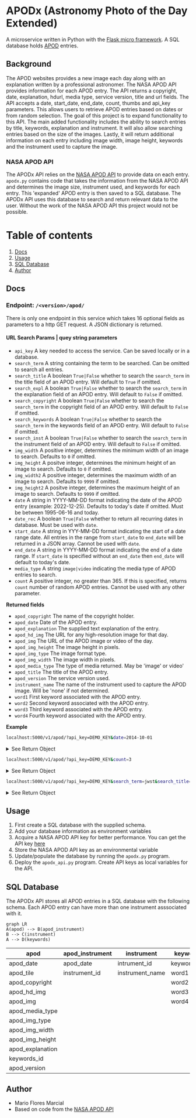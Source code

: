 # APODx (Astronomy Photo of the Day Extended)

A microservice written in Python with the [Flask micro framework](https://flask.palletsprojects.com/en/2.3.x/). A SQL database holds [APOD](https://apod.nasa.gov/apod/astropix.html) entries.

## Background
The APOD websites provides a new image each day along with an explanation written by a professional astronomer. The NASA APOD API provides information for each APOD entry. The API returns a copyright, date, explanation, hdurl, media type, service version, title and url fields. The API accepts a date, start_date, end_date, count, thumbs and api_key  parameters. This allows users to retrieve APOD entries based on dates or from random selection.
The goal of this project is to expand functionality to this API. The main added functionality includes the ability to search entries by title, keywords, explanation and instrument. It will also allow searching entries based on the size of the images. Lastly, it will return additional information on each entry including image width, image height, keywords and the instrument used to capture the image.

### NASA APOD API
The APODx API relies on the [NASA APOD API](https://github.com/nasa/apod-api/tree/master) to provide data on each entry. `apodx.py` contains code that takes the information from the NASA APOD API and determines the image size, instrument used, and keywords for each entry. This 'expanded' APOD entry is then saved to a SQL database. The APODx API uses this database to search and return relevant data to the user. Without the work of the NASA APOD API this project would not be possible.

# Table of contents
1. [Docs](#docs)
2. [Usage](#usage)
3. [SQL Database](#database)
4. [Author](#author)


## Docs <a name="docs"></a>
### Endpoint: `/<version>/apod/`
There is only one endpoint in this service which takes 16 optional fields as parameters to a http GET request. A JSON dictionary is returned. 

#### URL Search Params | quey string parameters
- `api_key` A key needed to access the service. Can be saved locally or in a database.
- `search_term` A string containing the term to be searched. Can be omitted to search all entries.
- `search_title` A boolean `True|False` whether to search the `search_term` in the title field of an APOD entry.  Will default to `True` if omitted.
- `search_expl` A boolean `True|False` whether to search the `search_term` in the explanation field of an APOD entry. Will default to `False` if omitted.
- `search_copyright` A boolean `True|False` whether to search the `search_term` in the copyright field of an APOD entry. Will default to `False` if omitted.
 - `search_keywords` A boolean `True|False` whether to search the `search_term` in the keywords field of an APOD entry. Will default to `False` if omitted.
 - `search_inst` A boolean `True|False` whether to search the `search_term` in the instrument field of an APOD entry. Will default to `False` if omitted.
- `img_width` A positive integer, determines the minimum width of an image to search. Defaults to `0` if omitted.
- `img_height` A positve integer, determines the minimum height of an image to search. Defaults to `0` if omitted.
- `img_width2` A positive integer, determines the maximum width of an image to search. Defaults to `9999` if omitted.
- `img_height2` A positve integer, determines the maximum height of an image to search. Defaults to `9999` if omitted.
- `date` A string in YYYY-MM-DD format indicating the date of the APOD entry (example: 2022-12-25). Defaults to today's date if omitted. Must be between 1995-06-16 and today.
- `date_rec` A boolean `True|False` whether to return all recurring dates in database. Must be used with `date`.
- `start_date` A string in YYY-MM-DD format indicating the start of a date range date. All entries in the range from `start_date` to `end_date` will be returned in a JSON array. Cannot be used with `date`.
- `end_date` A string in YYYY-MM-DD format indicating the end of a date range. If `start_date` is specified without an `end_date` then `end_date` will default to today's date. 
- `media_type` A string `image|video` indicating the media type of APOD entries to search.
- `count` A positive integer, no greater than 365. If this is specified, returns `count` number of random APOD entries. Cannot be used with any other parameter.

**Returned fields**

- `apod_copyright` The name of the copyright holder.
- `apod_date` Date of the APOD entry.
- `apod_explanation` The supplied text explanation of the entry.
- `apod_hd_img` The URL for any high-resolution image for that day.
- `apod_img` The URL of the APOD image or video of the day.
- `apod_img_height` The image height in pixels.
- `apod_img_type` The image format type.
- `apod_img_width` The image width in pixels.
- `apod_media_type` The type of media returned. May be 'image' or video'
- `apod_title` The title of the APOD entry.
- `apod_version` The service version used.
- `instrument_name` The name of the instrument used to capture the APOD image. Will be 'none' if not determined.
- `word1` First keyword associated with the APOD entry.
- `word2` Second keyword associated with the APOD entry.
- `word3` Third keyword associated with the APOD entry.
- `word4` Fourth keyword associated with the APOD entry.

**Example** 

```bash
localhost:5000/v1/apod/?api_key=DEMO_KEY&date=2014-10-01
```
<details><summary>See Return Object</summary>
<p>

```jsoniq
[
	{
		"apod_copyright":"Chuck Derus","apod_date":"Sun, 25 Dec 2022 00:00:00 GMT",
		"apod_explanation":"Asteroid 3200 Phaethon's annual gift to planet Earth always arrives in December. 	Otherwise known as the Geminid meteor shower, the source of the meteroid stream is dust shed along the orbit of the mysterious asteroid. Near the December 13/14 peak of the shower's activity, geminid meteors are captured in this night skyscape, composited from 22 images of starry sky taken before the moon rose over Monument Valley in the American southwest. The bright stars near the position of the shower's radiant are the constellation Gemini's twin stars Castor (blue) and Pollux (yellow). As Earth sweeps through the dusty stream, the parallel meteor trails appear to radiate from a point on the sky in Gemini due to perspective, and so the yearly shower is named for the constellation. From the camera's perspective, this view of three prominent buttes across Monument Valley also suggests appropriate names for two of them. The third one is called Merrick Butte.",
		"apod_hd_img":"https://apod.nasa.gov/apod/image/2212/J7A6402-Edit-copy-sharpened.jpg",
		"apod_img":"https://apod.nasa.gov/apod/image/2212/J7A6402-Edit-copy-sharpened1024.jpg",
		"apod_img_height":1365,
		"apod_img_type":"jpg",
		"apod_img_width":2048,
		"apod_media_type":"image",
		"apod_title":"Geminids and the Mittens",
		"apod_version":"v1",
		"instrument_name":"Unknown",
		"word1":"shower",
		"word2":"perspective",
		"word3":"gemini",
		"word4":"constellation"
	}
]
```

</p>
</details>

```bash
localhost:5000/v1/apod/?api_key=DEMO_KEY&count=3
```

<details><summary>See Return Object</summary>
<p>

```jsoniq
[
  {
    "apod_copyright": "none",
    "apod_date": "Sun, 27 Jun 1999 00:00:00 GMT",
    "apod_explanation": "Our Earth is not at rest. The Earth moves around the Sun. The Sun orbits the center of the Milky Way Galaxy. The Milky Way Galaxy orbits in the Local Group. The Local Group falls toward the Virgo Cluster of Galaxies. But these speeds are less than the speed that all of these objects together move relative to the microwave background. In the above all-sky map, radiation in the Earth's direction of motion appears blueshifted and hence hotter, while radiation on the opposite side of the sky is redshifted and colder.  The map indicates that the Local Group moves at about 600 kilometers per second relative to this primordial radiation. This high speed was initially unexpected and its magnitude is still unexplained. Why are we moving so fast? What is out there?",
    "apod_hd_img": "https://apod.nasa.gov/apod/image/dip_cobe.gif",
    "apod_img": "https://apod.nasa.gov/apod/image/9906/dip_cobe.jpg",
    "apod_img_height": 229,
    "apod_img_type": "gif",
    "apod_img_width": 477,
    "apod_media_type": "image",
    "apod_title": "COBE Dipole: Speeding Through the Universe",
    "apod_version": "v1",
    "instrument_name": "Cosmic Background Explorer (COBE)",
    "word1": "radiation",
    "word2": "group",
    "word3": "local",
    "word4": "earth"
  },
  {
    "apod_copyright": "none",
    "apod_date": "Sun, 14 Jul 1996 00:00:00 GMT",
    "apod_explanation": "Here's what a spiral galaxy REALLY looks like.  Yesterday, M81 was shown in two colors only, but here we see M81 at its most colorful. In the above picture, note how blue the spiral arms are - this indicates the presence of hot young stars and on-going star formation.  Also note the yellow hue of the nucleus, possibly designating a population of older stars many billions of years old.  M81 is actually a dominant member of a group of galaxies which includes M82 and several other galaxies.  Unlike our Local Group of galaxies, large galaxies in the M81 group are actually colliding. It is possible that M81's interaction with M82 create the density waves which generate M81's spiral structure.",
    "apod_hd_img": "https://apod.nasa.gov/apod/image/m81_bk_big.gif",
    "apod_img": "https://apod.nasa.gov/apod/image/m81_bk.gif",
    "apod_img_height": 493,
    "apod_img_type": "gif",
    "apod_img_width": 375,
    "apod_media_type": "image",
    "apod_title": "M81 in True Color",
    "apod_version": "v1",
    "instrument_name": "Unknown",
    "word1": "m81",
    "word2": "galaxies",
    "word3": "group",
    "word4": "spiral"
  },
  {
    "apod_copyright": "none",
    "apod_date": "Sun, 05 Apr 2009 00:00:00 GMT",
    "apod_explanation": "The Sun's surface keeps changing.  Click the central arrow and watch how the Sun's surface oozes during a single hour.  The Sun's photosphere has thousands of bumps called granules and usually a few dark depressions called sunspots.  The above time-lapse movie centered on Sunspot 875 was taken in 2006 by the Vacuum Tower Telescope in the Canary Islands of Spain using adaptive optics to resolve details below 500 kilometers across.  Each of the numerous granules is the size of an Earth continent, but much shorter lived.  A granule slowly changes its shape over an hour, and can even completely disappear.  Hot hydrogen gas rises in the bright center of a granule, and falls back into the Sun along a dark granule edge.  The above movie and similar movies allows students and solar scientists to study how granules and sunspots evolve as well as how magnetic sunspot regions produce powerful solar flares.   Note: Follow the Sun today as part of 100 Hours of Astronomy  digg_url = 'http://apod.nasa.gov/apod/ap090405.html'; digg_skin = 'compact';",
    "apod_hd_img": "None",
    "apod_img": "None",
    "apod_img_height": 0,
    "apod_img_type": "other",
    "apod_img_width": 0,
    "apod_media_type": "other",
    "apod_title": "Orange Sun Oozing",
    "apod_version": "v1",
    "instrument_name": "Unknown",
    "word1": "sun",
    "word2": "granule",
    "word3": "granules",
    "word4": "solar"
  }
]
```

</p>
</details>

```bash
localhost:5000/v1/apod/?api_key=DEMO_KEY&search_term=jwst&search_title=false&search_inst=true&img_width=2560&img_height=1440
```

<details><summary>See Return Object</summary>
<p>

```jsoniq
[
  {
    "apod_copyright": "none",
    "apod_date": "Fri, 02 Dec 2022 00:00:00 GMT",
    "apod_explanation": "Bright at infrared wavelengths, this merging galaxy pair is some 500 million light-years away toward the constellation Delphinus. The cosmic mashup is seen against a background of even more distant galaxies, and occasional spiky foreground stars. But the galaxy merger itself spans about 100,000 light-years in this deep James Webb Space Telescope image. The image data is from Webb's Near-InfraRed Camera (NIRCam) and Mid-InfraRed Instrument (MIRI). Their combined, sharp infrared view follows galactic scale restructuring in the dusty merger's wild jumble of intense star forming regions  and distorted spiral arms",
    "apod_hd_img": "https://apod.nasa.gov/apod/image/2212/potm2211a.jpg",
    "apod_img": "https://apod.nasa.gov/apod/image/2212/potm2211a_1024.jpg",
    "apod_img_height": 2551,
    "apod_img_type": "jpg",
    "apod_img_width": 3571,
    "apod_media_type": "image",
    "apod_title": "Merging Galaxy Pair IIZw096",
    "apod_version": "v1",
    "instrument_name": "James Webb Space Telescope (JWST)",
    "word1": "webb",
    "word2": "merger",
    "word3": "light-years",
    "word4": "galaxy"
  },
  {
    "apod_copyright": "none",
    "apod_date": "Fri, 18 Nov 2022 00:00:00 GMT",
    "apod_explanation": "The protostar within dark cloud L1527 is a mere 100,000 years old, still embedded in the cloud of gas and dust that feeds its growth. In this NIRCam image from the James Webb Space Telescope, the dark band at the neck of the infrared nebula is a thick disk that surrounds the young stellar object.  Viewed nearly edge-on and a little larger than our Solar System, the disk ultimately supplies material to the protostar while hiding it from Webb's direct infrared view. The nebula itself is seen in stunning detail though. Illuminated by infrared light from the protostar, the hourglass-shaped nebula's cavities are created as material ejected in the star-forming process plows through the surrounding medium. As the protostar gains mass it will eventually become a full-fledged star, collapsing and igniting nuclear fusion in its core. A likely analog to our own Sun and Solar System in their early infancy, the protostar within dark cloud L1527 lies some 460 light-years distant in the Taurus star-forming region. Webb's NIRCam image spans about 0.3 light-years.",
    "apod_hd_img": "https://apod.nasa.gov/apod/image/2211/weic2219a.jpg",
    "apod_img": "https://apod.nasa.gov/apod/image/2211/weic2219a1024.jpg",
    "apod_img_height": 4462,
    "apod_img_type": "jpg",
    "apod_img_width": 4373,
    "apod_media_type": "image",
    "apod_title": "The Protostar within L1527",
    "apod_version": "v1",
    "instrument_name": "James Webb Space Telescope (JWST)",
    "word1": "protostar",
    "word2": "nebula",
    "word3": "infrared",
    "word4": "webb"
  },
  {
    "apod_copyright": "Robert Gendler",
    "apod_date": "Fri, 16 Sep 2022 00:00:00 GMT",
    "apod_explanation": "The Tarantula Nebula, also known as 30 Doradus, is more than a thousand light-years in diameter, a giant star forming region within nearby satellite galaxy the Large Magellanic Cloud. About 180 thousand light-years away, it's the largest, most violent star forming region known in the whole Local Group of galaxies. The cosmic arachnid sprawls across this magnificent view, an assembly of image data from large space- and ground-based telescopes. Within the Tarantula (NGC 2070), intense radiation, stellar winds, and supernova shocks from the central young cluster of massive stars cataloged as R136 energize the nebular glow and shape the spidery filaments. Around the Tarantula are other star forming regions with young star clusters, filaments, and blown-out bubble-shaped clouds. In fact, the frame includes the site of the closest supernova in modern times, SN 1987A, at lower right. The rich field of view spans about 2 degrees or 4 full moons, in the southern constellation Dorado. But were the Tarantula Nebula closer, say 1,500 light-years distant like the Milky Way's own star forming Orion Nebula, it would take up half the sky.",
    "apod_hd_img": "https://apod.nasa.gov/apod/image/2209/Tarantula-HST-ESO-Webb-LL.jpg",
    "apod_img": "https://apod.nasa.gov/apod/image/2209/Tarantula-HST-ESO-Webb-SS1024.jpg",
    "apod_img_height": 4048,
    "apod_img_type": "jpg",
    "apod_img_width": 5000,
    "apod_media_type": "image",
    "apod_title": "The Tarantula Zone",
    "apod_version": "v1",
    "instrument_name": "James Webb Space Telescope (JWST)",
    "word1": "star",
    "word2": "forming",
    "word3": "tarantula",
    "word4": "light-years"
  },
  {
    "apod_copyright": "none",
    "apod_date": "Tue, 30 Aug 2022 00:00:00 GMT",
    "apod_explanation": "This new view of Jupiter is illuminating. High-resolution infrared images of Jupiter from the new James Webb Space Telescope (Webb) reveal, for example, previously unknown differences between high-floating bright clouds -- including the Great Red Spot -- and low-lying dark clouds. Also clearly visible in the featured Webb image are Jupiter's dust ring, bright auroras at the poles, and Jupiter's moons Amalthea and Adrastea. Large volcanic moon Io's magnetic funneling of charged particles onto Jupiter is also visible in the southern aurora. Some objects are so bright that light noticeably diffracts around Webb's optics creating streaks.  Webb, which orbits the Sun near the Earth, has a mirror over six meters across making it the largest astronomical telescope ever launched -- with over six times more light-collecting area than Hubble.",
    "apod_hd_img": "https://apod.nasa.gov/apod/image/2208/Jupiter2_WebbSchmidt_3283_annotated.png",
    "apod_img": "https://apod.nasa.gov/apod/image/2208/Jupiter2_WebbSchmidt_1080_annotated.jpg",
    "apod_img_height": 2829,
    "apod_img_type": "png",
    "apod_img_width": 3283,
    "apod_media_type": "image",
    "apod_title": "Jupiter from the Webb Space Telescope",
    "apod_version": "v1",
    "instrument_name": "James Webb Space Telescope (JWST)",
    "word1": "webb",
    "word2": "jupiter",
    "word3": "bright",
    "word4": "six"
  },
  {
    "apod_copyright": "none",
    "apod_date": "Sat, 19 Mar 2022 00:00:00 GMT",
    "apod_explanation": "2MASS J17554042+6551277 doesn't exactly roll off the tongue but that's the name, a coordinate-based catalog designation, of the star centered in this sharp field of view. Fans of the distant universe should get used to its spiky appearance though. The diffraction pattern is created by the 18 hexagonal mirror segments of the James Webb Space Telescope. After unfolding, the segments have now been adjusted to achieve a diffraction limited alignment at infrared wavelengths while operating in concert as a single 6.5 meter diameter primary mirror. The resulting image taken by Webb's NIRcam demonstrates their precise alignment is the best physics will allow. 2MASS J17554042+6551277 is about 2,000 light-years away and well within our own galaxy. But the galaxies scattered across the background of the Webb telescope alignment evaluation image are likely billions of light-years distant, far beyond the Milky Way.",
    "apod_hd_img": "https://apod.nasa.gov/apod/image/2203/telescope_alignment_evaluation_image_labeled.jpg",
    "apod_img": "https://apod.nasa.gov/apod/image/2203/telescope_alignment_evaluation_image_labeled1024.jpg",
    "apod_img_height": 3438,
    "apod_img_type": "jpg",
    "apod_img_width": 5437,
    "apod_media_type": "image",
    "apod_title": "2MASS J17554042+6551277",
    "apod_version": "v1",
    "instrument_name": "James Webb Space Telescope (JWST)",
    "word1": "alignment",
    "word2": "webb",
    "word3": "light-years",
    "word4": "telescope"
  },
  {
    "apod_copyright": "none",
    "apod_date": "Fri, 12 Mar 2010 00:00:00 GMT",
    "apod_explanation": "Who are these masked men? Technicians from Ball Aerospace and NASA at Marshall Space Flight Center's X-ray and Cryogenic Facility, of course, testing primary mirror segments of the James Webb Space Telescope (JWST). Scheduled for launch in 2014, JWST will be optimized for the infrared exploration of the early Universe, utilizing a primary mirror 21.3 feet across, composed of 18 hexagonal segments. Here, a group of JWST mirror segments are being prepared for tests to assure they meet the exacting mission requirements. The technicians' suits and masks help prevent contamination of the mirror surfaces. At the Marshall X-ray and Cryogenic Facility, the mirrors are tested in the large circular chamber after evacuating the air and cooling the chamber to -400 degrees Fahrenheit (only 60 degrees above absolute zero). The extremely low pressure and temperature simulate the JWST mirror operating environment in space. JWST mirror segment testing will continue for the next 18 months.",
    "apod_hd_img": "https://apod.nasa.gov/apod/image/1003/XRCF1_smith.jpg",
    "apod_img": "https://apod.nasa.gov/apod/image/1003/XRCF1_smith900.jpg",
    "apod_img_height": 2000,
    "apod_img_type": "jpg",
    "apod_img_width": 3008,
    "apod_media_type": "image",
    "apod_title": "JWST: Mirrors and Masked Men",
    "apod_version": "v1",
    "instrument_name": "James Webb Space Telescope (JWST)",
    "word1": "mirror",
    "word2": "jwst",
    "word3": "segments",
    "word4": "space"
  }
]
```

</p>
</details>

## Usage <a href="usage"></a>

1. First create a SQL database with the supplied schema.
2. Add your database information as environment variables
3. Acquire a NASA APOD API key for better performance. You can get the API key <a href="https://api.nasa.gov/#signUp">here</a>
4. Store the NASA APOD API key as an environmental variable
5. Update/populate the database by running the `apodx.py` program.
6. Deploy the `apodx_api.py` program. Create API keys as local variables for the API.

## SQL Database <a href="database"></a>
The APODx API stores all APOD entries in a SQL database with the following schema.
Each APOD entry can have more than one instrument asssociated with it.
```mermaid
graph LR
A(apod) --> B(apod_instrument)
B --> C(instrument)
A --> D(keywords)
```
| apod | apod_instrument | instrument | keywords |
|----|---| --- | --- |
|apod_date| apod_date | intrument_id | keywords_id |
|apod_tile| instrument_id | instrument_name | word1 |
|apod_copyright| | | word2 |
|apod_hd_img| | | word3 |
|apod_img| | | word4 |
|apod_media_type|
|apod_img_type|
|apod_img_width|
|apod_img_height|
|apod_explanation|
|keywords_id|
|apod_version|


## Author <a href="author"></a>
- Mario Flores Marcial
- Based on code from the [NASA APOD API](https://github.com/nasa/apod-api/tree/master)
